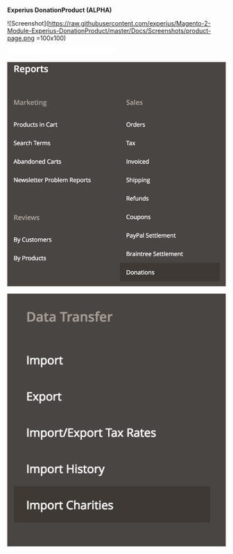 **Experius DonationProduct (ALPHA)**

![Screenshot](https://raw.githubusercontent.com/experius/Magento-2-Module-Experius-DonationProduct/master/Docs/Screenshots/product-page.png =100x100)

![Screenshot](Docs/Screenshots/product-type.png)

![Screenshot](Docs/Screenshots/report.png)

![Screenshot](Docs/Screenshots/import.png)
